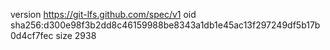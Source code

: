 version https://git-lfs.github.com/spec/v1
oid sha256:d300e98f3b2dd8c46159988be8343a1db1e45ac13f297249df5b17b0d4cf7fec
size 2938
